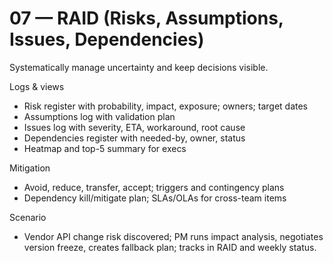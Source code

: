 # 07 — RAID (Risks, Assumptions, Issues, Dependencies)

Systematically manage uncertainty and keep decisions visible.

Logs & views
- Risk register with probability, impact, exposure; owners; target dates
- Assumptions log with validation plan
- Issues log with severity, ETA, workaround, root cause
- Dependencies register with needed-by, owner, status
- Heatmap and top-5 summary for execs

Mitigation
- Avoid, reduce, transfer, accept; triggers and contingency plans
- Dependency kill/mitigate plan; SLAs/OLAs for cross-team items

Scenario
- Vendor API change risk discovered; PM runs impact analysis, negotiates version freeze, creates fallback plan; tracks in RAID and weekly status.
